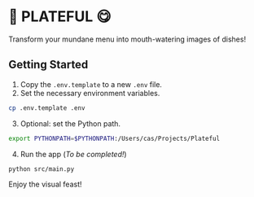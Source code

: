 # 🍛 PLATEFUL 😋

Transform your mundane menu into mouth-watering images of dishes!

## Getting Started

1. Copy the `.env.template` to a new `.env` file.
2. Set the necessary environment variables.

```zsh
cp .env.template .env
```
3. Optional: set the Python path.
```zsh
export PYTHONPATH=$PYTHONPATH:/Users/cas/Projects/Plateful
```
4. Run the app (*To be completed!*)
```zsh
python src/main.py
```

Enjoy the visual feast!